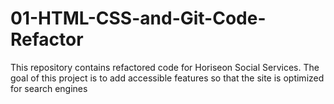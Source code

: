 # 01-HTML-CSS-and-Git-Code-Refactor
This repository contains refactored code for Horiseon Social Services. The goal of this project is to add accessible features so that the site is optimized for search engines 
